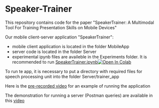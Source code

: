 # Speaker-Trainer
This repository contains code for the paper "SpeakerTrainer: A Multimodal Tool For Training Presentation Skills on Mobile Devices"

Our mobile client-server application "SpeakerTrainer":
- mobile client application is located in the folder MobileApp
- server code is located in the folder Server
- experimental ipynb files are availeble in the Experiments folder. It is recommended to run [SpeakerTrainer.ipynb](Experiments/SpeakerTrainer.ipynb)[![Open In Colab](https://colab.research.google.com/assets/colab-badge.svg)](https://colab.research.google.com/github/av-savchenko/Speaker-Trainer/blob/main/Experiments/SpeakerTrainer.ipynb)

To run te app, it is necessary to put a directory with required files for speech processing unit into the folder Server/trainer_app

Here is the [pre-recorded video](https://drive.google.com/file/d/1hUK07LR7muuMa8ucsuX_14XACEoE3KYQ/view?usp=sharing) for an example of running the application

The demonstration for running a server (Postman queries) are available in this [video](https://drive.google.com/file/d/1sakZDn3aIhQmJ5ygBBQWxbMcCITNDq6U/view?usp=sharing)

